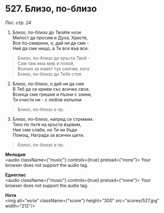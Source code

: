 # 527. Близо, по-близо

_Пес. стр. 24_

1. Близо, по-близо до Твойте нозе  
Милост да просим и Духа, Христе,  
Все по-смирени, о, дай ни да сме -  
Ний да сме нищо, а Ти все във все.  

> Близо, по-близо до кръста Твой -  
> Сам там има мир и покой,  
> Всичко за измет тук скитам, кога  
> Близо, по-близо до Тебе стоя.  

2. Близо, по-близо, о дай ни да сме  
В Теб да се крием със всичко свое.  
Всинца сме грешни и пълни с злини,  
Ти очисти ни - с любов изпълни  

> Близо, по-близо и пр.  

3. Близо, по-близо, напред се стремим.  
Тихо по пътя на кръста вървим,  
Ние сме слаби, но Ти ни бъди  
Помощ, Награда за всички щети.  

> Близо, по-близо и пр.

**Мелодия**  
<audio className={"music"} controls={true} preload={"none"}>
    <source src="mp3/527.mp3" type="audio/mpeg"/>
    Your browser does not support the audio tag.
</audio>

**Едноглас**  
<audio className={"music"} controls={true} preload={"none"}>
    <source src="transp/527.mp3" type="audio/mpeg"/>
    Your browser does not support the audio tag.
</audio>

**Ноти**  
<img alt="ноти" className={"score"} height="300" src="scores/527.jpg" width="212"/>

